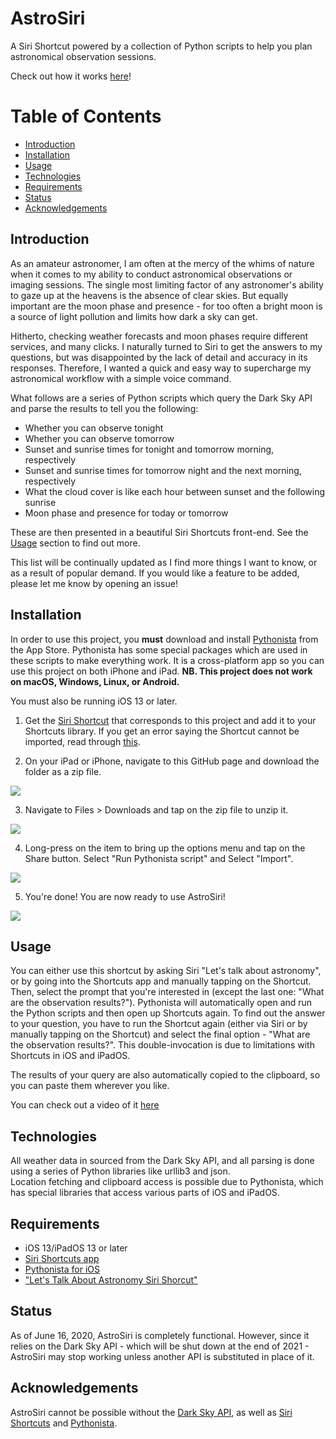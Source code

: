 # AstroSiri

A Siri Shortcut powered by a collection of Python scripts to help you plan astronomical observation sessions.

Check out how it works [here](https://youtu.be/4us8ehGUh9w)!

# Table of Contents
* [Introduction](https://github.com/aditya101099/AstroSiri#introduction)
* [Installation](https://github.com/aditya101099/AstroSiri#installation)
* [Usage](https://github.com/aditya101099/AstroSiri#usage)
* [Technologies](https://github.com/aditya101099/AstroSiri#technologies)
* [Requirements](https://github.com/aditya101099/AstroSiri#requirements)
* [Status](https://github.com/aditya101099/AstroSiri#status)
* [Acknowledgements](https://github.com/aditya101099/AstroSiri#acknowledgements)

## Introduction

As an amateur astronomer, I am often at the mercy of the whims of nature when it comes to my ability to conduct astronomical observations or imaging sessions. The single most limiting factor of any astronomer's ability to gaze up at the heavens is the absence of clear skies. But equally important are the moon phase and presence - for too often a bright moon is a source of light pollution and limits how dark a sky can get. 

Hitherto, checking weather forecasts and moon phases require different services, and many clicks. I naturally turned to Siri to get the answers to my questions, but was disappointed by the lack of detail and accuracy in its responses. Therefore, I wanted a quick and easy way to supercharge my astronomical workflow with a simple voice command. 

What follows are a series of Python scripts which query the Dark Sky API and parse the results to tell you the following:

* Whether you can observe tonight
* Whether you can observe tomorrow
* Sunset and sunrise times for tonight and tomorrow morning, respectively
* Sunset and sunrise times for tomorrow night and the next morning, respectively
* What the cloud cover is like each hour between sunset and the following sunrise
* Moon phase and presence for today or tomorrow

These are then presented in a beautiful Siri Shortcuts front-end. See the [Usage](https://github.com/aditya101099/AstroSiri#usage) section to find out more.

This list will be continually updated as I find more things I want to know, or as a result of popular demand. If you would like a feature to be added, please let me know by opening an issue!

## Installation

In order to use this project, you **must** download and install [Pythonista](https://apps.apple.com/gb/app/pythonista-3/id1085978097) from the App Store. Pythonista has some special packages which are used in these scripts to make everything work. It is a cross-platform app so you can use this project on both iPhone and iPad. **NB. This project does not work on macOS, Windows, Linux, or Android.**

You must also be running iOS 13 or later. 

1. Get the [Siri Shortcut](https://www.icloud.com/shortcuts/e533e392192a4843a2345d65b697a890) that corresponds to this project and add it to your Shortcuts library. If you get an error saying the Shortcut cannot be imported, read through [this](https://9to5mac.com/2019/08/14/allow-untrusted-shortcuts-ios-13/).

2. On your iPad or iPhone, navigate to this GitHub page and download the folder as a zip file. 

![](installation/install1.jpg)

3. Navigate to Files > Downloads and tap on the zip file to unzip it.

![](installation/install2.jpg)

4. Long-press on the item to bring up the options menu and tap on the Share button. Select "Run Pythonista script" and Select "Import".

![](installation/install3.jpg)

5. You're done! You are now ready to use AstroSiri!

![](installation/install4.jpg)

## Usage

You can either use this shortcut by asking Siri "Let's talk about astronomy", or by going into the Shortcuts app and manually tapping on the Shortcut. Then, select the prompt that you're interested in (except the last one: "What are the observation results?"). Pythonista will automatically open and run the Python scripts and then open up Shortcuts again. To find out the answer to your question, you have to run the Shortcut again (either via Siri or by manually tapping on the Shortcut) and select the final option - "What are the observation results?". This double-invocation is due to limitations with Shortcuts in iOS and iPadOS.

The results of your query are also automatically copied to the clipboard, so you can paste them wherever you like. 

You can check out a video of it [here](https://youtu.be/4us8ehGUh9w)

## Technologies 

All weather data in sourced from the Dark Sky API, and all parsing is done using a series of Python libraries like urllib3 and json.  
Location fetching and clipboard access is possible due to Pythonista, which has special libraries that access various parts of iOS and iPadOS.

## Requirements

* iOS 13/iPadOS 13 or later
* [Siri Shortcuts app](https://apps.apple.com/gb/app/shortcuts/id1462947752)
* [Pythonista for iOS](https://apps.apple.com/gb/app/pythonista-3/id1085978097)
* ["Let's Talk About Astronomy Siri Shorcut"](https://www.icloud.com/shortcuts/e533e392192a4843a2345d65b697a890)

## Status

As of June 16, 2020, AstroSiri is completely functional. However, since it relies on the Dark Sky API - which will be shut down at the end of 2021 - AstroSiri may stop working unless another API is substituted in place of it. 

## Acknowledgements

AstroSiri cannot be possible without the [Dark Sky API](https://darksky.net/dev), as well as [Siri Shortcuts](https://support.apple.com/en-gb/HT209055) and [Pythonista](http://omz-software.com/pythonista/).
